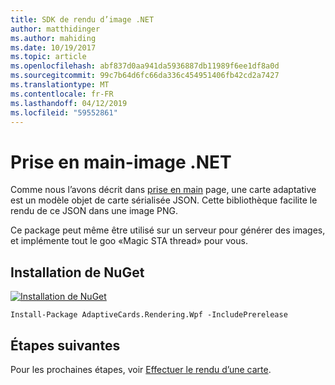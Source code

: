 ```yaml
---
title: SDK de rendu d’image .NET
author: matthidinger
ms.author: mahiding
ms.date: 10/19/2017
ms.topic: article
ms.openlocfilehash: abf837d0aa941da5936887db11989f6ee1df8a0d
ms.sourcegitcommit: 99c7b64d6fc66da336c454951406fb42cd2a7427
ms.translationtype: MT
ms.contentlocale: fr-FR
ms.lasthandoff: 04/12/2019
ms.locfileid: "59552861"
---
```

# <a name="getting-started---net-image"></a>Prise en main-image .NET

Comme nous l’avons décrit dans [prise en main](../../../authoring-cards/getting-started.md) page, une carte adaptative est un modèle objet de carte sérialisée JSON. Cette bibliothèque facilite le rendu de ce JSON dans une image PNG.

Ce package peut même être utilisé sur un serveur pour générer des images, et implémente tout le goo «Magic STA thread» pour vous. 

## <a name="nuget-install"></a>Installation de NuGet

[![Installation de NuGet](https://img.shields.io/nuget/vpre/AdaptiveCards.Rendering.Wpf.svg)](https://www.nuget.org/packages/AdaptiveCards.Rendering.Wpf)

```console
Install-Package AdaptiveCards.Rendering.Wpf -IncludePrerelease
```

## <a name="next-steps"></a>Étapes suivantes

Pour les prochaines étapes, voir [Effectuer le rendu d’une carte](render-a-card.md).